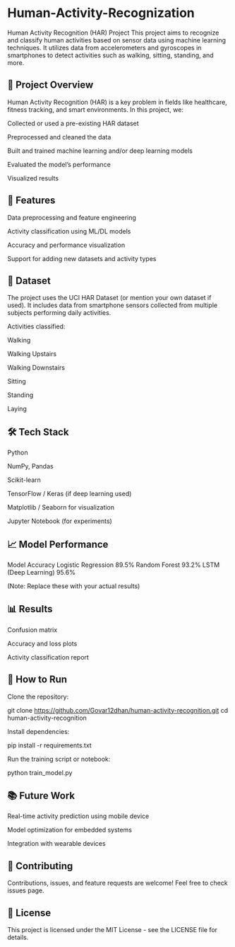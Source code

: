# Human-Activity-Recognization

Human Activity Recognition (HAR) Project
This project aims to recognize and classify human activities based on sensor data using machine learning techniques. It utilizes data from accelerometers and gyroscopes in smartphones to detect activities such as walking, sitting, standing, and more.

## 🧠 Project Overview
Human Activity Recognition (HAR) is a key problem in fields like healthcare, fitness tracking, and smart environments. In this project, we:

Collected or used a pre-existing HAR dataset

Preprocessed and cleaned the data

Built and trained machine learning and/or deep learning models

Evaluated the model’s performance

Visualized results

## 🚀 Features
Data preprocessing and feature engineering

Activity classification using ML/DL models

Accuracy and performance visualization

Support for adding new datasets and activity types

## 📂 Dataset
The project uses the UCI HAR Dataset (or mention your own dataset if used). It includes data from smartphone sensors collected from multiple subjects performing daily activities.

Activities classified:

Walking

Walking Upstairs

Walking Downstairs

Sitting

Standing

Laying

 ## 🛠️ Tech Stack
Python

NumPy, Pandas

Scikit-learn

TensorFlow / Keras (if deep learning used)

Matplotlib / Seaborn for visualization

Jupyter Notebook (for experiments)

## 📈 Model Performance
Model	Accuracy
Logistic Regression	89.5%
Random Forest	93.2%
LSTM (Deep Learning)	95.6%

(Note: Replace these with your actual results)

## 📊 Results
Confusion matrix

Accuracy and loss plots

Activity classification report


## 🔧 How to Run
Clone the repository:

git clone https://github.com/Govar12dhan/human-activity-recognition.git
cd human-activity-recognition

Install dependencies:

pip install -r requirements.txt

Run the training script or notebook:

python train_model.py

## 📚 Future Work
Real-time activity prediction using mobile device

Model optimization for embedded systems

Integration with wearable devices

## 🤝 Contributing
Contributions, issues, and feature requests are welcome! Feel free to check issues page.

 ## 📜 License
This project is licensed under the MIT License - see the LICENSE file for details.

